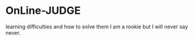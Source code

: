 # OnLine-JUDGE
learning difficulties and how to solve them
I am a rookie but I will never say never.
